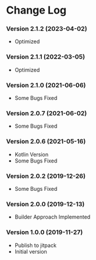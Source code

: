 # Change Log

### Version 2.1.2 (2023-04-02)
- Optimized

### Version 2.1.1 (2022-03-05)
- Optimized

### Version 2.1.0 (2021-06-06)
- Some Bugs Fixed

### Version 2.0.7 (2021-06-02)
- Some Bugs Fixed

### Version 2.0.6 (2021-05-16)
- Kotlin Version
- Some Bugs Fixed

### Version 2.0.2 (2019-12-26)
- Some Bugs Fixed

### Version 2.0.0 (2019-12-13)
- Builder Approach Implemented

### Version 1.0.0 (2019-11-27)
- Publish to jitpack
- Initial version
